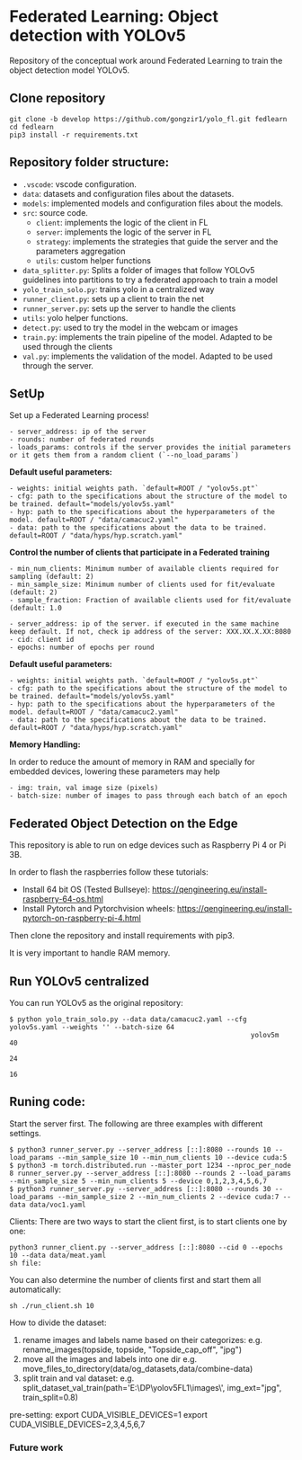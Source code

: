 # Federated Learning: Object detection with YOLOv5

Repository of the conceptual work around Federated Learning to train the object detection model YOLOv5. 

## Clone repository

```
git clone -b develop https://github.com/gongzir1/yolo_fl.git fedlearn
cd fedlearn
pip3 install -r requirements.txt
```


## Repository folder structure:
- `.vscode`: vscode configuration.
- `data`: datasets and configuration files about the datasets.
- `models`: implemented models and configuration files about the models.
- `src`: source code.
    - `client`: implements the logic of the client in FL
    - `server`: implements the logic of the server in FL
    - `strategy`: implements the strategies that guide the server and the parameters aggregation
    - `utils`: custom helper functions
- `data_splitter.py`: Splits a folder of images that follow YOLOv5 guidelines into partitions to try a federated approach to train a model
- `yolo_train_solo.py`: trains yolo in a centralized way
- `runner_client.py`: sets up a client to train the net
- `runner_server.py`: sets up the server to handle the clients
- `utils`: yolo helper functions.
- `detect.py`: used to try the model in the webcam or images
- `train.py`: implements the train pipeline of the model. Adapted to be used through the clients
- `val.py`: implements the validation of the model. Adapted to be used through the server.


## SetUp
Set up a Federated Learning process!

[//]: # (#### Server)

[//]: # ()
[//]: # (In order to start a Federated Learning training, it is necessary to start the server:)

[//]: # ()
[//]: # (`python3 runner_server.py --server_address [::]:8080 --rounds 2 --load_params`)

```
- server_address: ip of the server
- rounds: number of federated rounds
- loads_params: controls if the server provides the initial parameters or it gets them from a random client (`--no_load_params`)
```
**Default useful parameters:**
```
- weights: initial weights path. `default=ROOT / "yolov5s.pt"`
- cfg: path to the specifications about the structure of the model to be trained. default="models/yolov5s.yaml"
- hyp: path to the specifications about the hyperparameters of the model. default=ROOT / "data/camacuc2.yaml"
- data: path to the specifications about the data to be trained. default=ROOT / "data/hyps/hyp.scratch.yaml"
```

**Control the number of clients that participate in a Federated training**
```
- min_num_clients: Minimum number of available clients required for sampling (default: 2)
- min_sample_size: Minimum number of clients used for fit/evaluate (default: 2)
- sample_fraction: Fraction of available clients used for fit/evaluate (default: 1.0
```

[//]: # (#### Client)

[//]: # ()
[//]: # (Clients must be created after the server. There must be at least `--min_num_clients` clients, a parameter from the server, to start the training. Defaults to 2.)

[//]: # ()
[//]: # (`python3 runner_client.py --server_address [::]:8080 --cid 1 --epochs 100`)

```
- server_address: ip of the server. if executed in the same machine keep default. If not, check ip address of the server: XXX.XX.X.XX:8080
- cid: client id
- epochs: number of epochs per round
```
**Default useful parameters:**
```
- weights: initial weights path. `default=ROOT / "yolov5s.pt"`
- cfg: path to the specifications about the structure of the model to be trained. default="models/yolov5s.yaml"
- hyp: path to the specifications about the hyperparameters of the model. default=ROOT / "data/camacuc2.yaml"
- data: path to the specifications about the data to be trained. default=ROOT / "data/hyps/hyp.scratch.yaml"
```

**Memory Handling:**

In order to reduce the amount of memory in RAM and specially for embedded devices, lowering these parameters may help

```
- img: train, val image size (pixels)
- batch-size: number of images to pass through each batch of an epoch
``` 

## Federated Object Detection on the Edge

This repository is able to run on edge devices such as Raspberry Pi 4 or Pi 3B.

In order to flash the raspberries follow these tutorials:
* Install 64 bit OS (Tested Bullseye): https://qengineering.eu/install-raspberry-64-os.html
* Install Pytorch and Pytorchvision wheels: https://qengineering.eu/install-pytorch-on-raspberry-pi-4.html

Then clone the repository and install requirements with pip3.

It is very important to handle RAM memory. 

## Run YOLOv5 centralized

You can run YOLOv5 as the original repository:

```
$ python yolo_train_solo.py --data data/camacuc2.yaml --cfg yolov5s.yaml --weights '' --batch-size 64
                                                            yolov5m                                40
                                                                                                   24
                                                                                                   16
```
## Runing code:
Start the server first. The following are three examples with different settings.

```
$ python3 runner_server.py --server_address [::]:8080 --rounds 10 --load_params --min_sample_size 10 --min_num_clients 10 --device cuda:5
$ python3 -m torch.distributed.run --master_port 1234 --nproc_per_node 8 runner_server.py --server_address [::]:8080 --rounds 2 --load_params --min_sample_size 5 --min_num_clients 5 --device 0,1,2,3,4,5,6,7
$ python3 runner_server.py --server_address [::]:8080 --rounds 30 --load_params --min_sample_size 2 --min_num_clients 2 --device cuda:7 --data data/voc1.yaml
```
Clients:
There are two ways to start the client first, is to start clients one by one:
```
python3 runner_client.py --server_address [::]:8080 --cid 0 --epochs 10 --data data/meat.yaml
sh file:
```
You can also determine the number of clients first and start them all automatically:
```
sh ./run_client.sh 10
```


How to divide the dataset:
1. rename images and labels name based on their categorizes:
e.g. rename_images(topside, topside, "Topside_cap_off", "jpg")
2. move all the images and labels into one dir
e.g. move_files_to_directory(data/og_datasets,data/combine-data)
2. split train and val dataset:
e.g. split_dataset_val_train(path='E:\\DP\\yolov5FL1\\images\\', img_ext="jpg", train_split=0.8)

pre-setting:
export CUDA_VISIBLE_DEVICES=1
export CUDA_VISIBLE_DEVICES=2,3,4,5,6,7
### Future work
